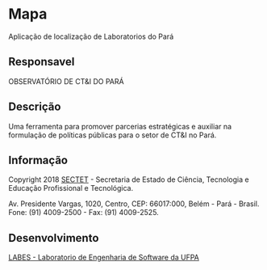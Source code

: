 # Mapa

Aplicação de localização de Laboratorios do Pará

## Responsavel

OBSERVATÓRIO DE CT&I DO PARÁ

## Descrição

Uma ferramenta para promover parcerias estratégicas e auxiliar na formulação de políticas públicas para o setor de CT&I no Pará.

## Informação

Copyright 2018 [SECTET](http://observatorio.sectet.pa.gov.br/pt-br) - Secretaria de Estado de Ciência, Tecnologia e Educação Profissional e Tecnológica.

Av. Presidente Vargas, 1020, Centro, CEP: 66017:000, Belém - Pará - Brasil. Fone: (91) 4009-2500 - Fax: (91) 4009-2525.

## Desenvolvimento

[LABES - Laboratorio de Engenharia de Software da UFPA](http://www.labes.ufpa.br/)
